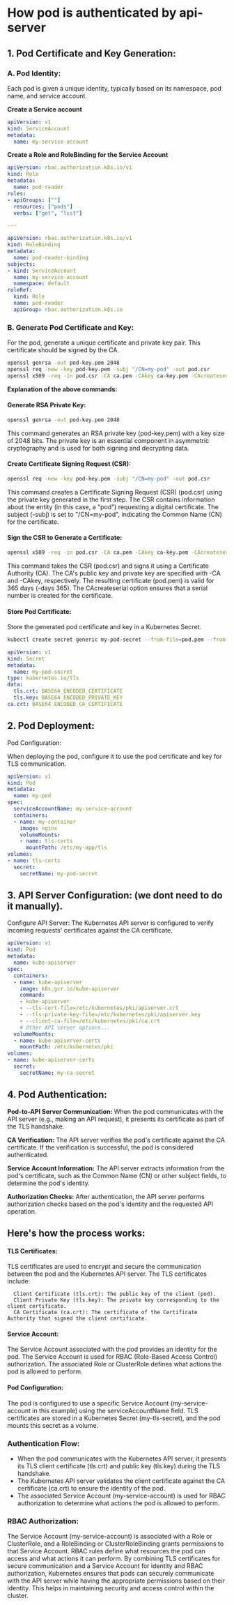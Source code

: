 # How pod is authenticated by api-server

## 1. Pod Certificate and Key Generation:

### A. Pod Identity:

Each pod is given a unique identity, typically based on its namespace, pod name, and 
service account.

**Create a Service account**
```yaml
apiVersion: v1
kind: ServiceAccount
metadata:
  name: my-service-account
```

**Create a Role and RoleBinding for the Service Account**

```yaml
apiVersion: rbac.authorization.k8s.io/v1
kind: Role
metadata:
  name: pod-reader
rules:
- apiGroups: [""]
  resources: ["pods"]
  verbs: ["get", "list"]

---

apiVersion: rbac.authorization.k8s.io/v1
kind: RoleBinding
metadata:
  name: pod-reader-binding
subjects:
- kind: ServiceAccount
  name: my-service-account
  namespace: default
roleRef:
  kind: Role
  name: pod-reader
  apiGroup: rbac.authorization.k8s.io
```

### B. Generate Pod Certificate and Key:

For the pod, generate a unique certificate and private key pair. This certificate should be signed by the CA.

```bash
openssl genrsa -out pod-key.pem 2048
openssl req -new -key pod-key.pem -subj "/CN=my-pod" -out pod.csr
openssl x509 -req -in pod.csr -CA ca.pem -CAkey ca-key.pem -CAcreateserial -out pod.pem -days 365
```

**Explanation of the above commands:**

#### Generate RSA Private Key:

```bash
openssl genrsa -out pod-key.pem 2048
```
This command generates an RSA private key (pod-key.pem) with a key size of 2048 bits. 
The private key is an essential component in asymmetric cryptography and is used for both signing and decrypting data.

#### Create Certificate Signing Request (CSR):

```bash
openssl req -new -key pod-key.pem -subj "/CN=my-pod" -out pod.csr
```

This command creates a Certificate Signing Request (CSR) (pod.csr) using the private key generated in the first step. 
The CSR contains information about the entity (in this case, a "pod") requesting a digital certificate. 
The subject (-subj) is set to "/CN=my-pod", indicating the Common Name (CN) for the certificate.

#### Sign the CSR to Generate a Certificate:

```bash
openssl x509 -req -in pod.csr -CA ca.pem -CAkey ca-key.pem -CAcreateserial -out pod.pem -days 365
```
This command takes the CSR (pod.csr) and signs it using a Certificate Authority (CA). 
The CA's public key and private key are specified with -CA and -CAkey, respectively. 
The resulting certificate (pod.pem) is valid for 365 days (-days 365). The CAcreateserial option ensures that a serial number is created for the certificate.

#### Store Pod Certificate:

Store the generated pod certificate and key in a Kubernetes Secret.
```bash
kubectl create secret generic my-pod-secret --from-file=pod.pem --from-file=pod-key
```

```yaml
apiVersion: v1
kind: Secret
metadata:
  name: my-pod-secret
type: kubernetes.io/tls
data:
  tls.crt: BASE64_ENCODED_CERTIFICATE
  tls.key: BASE64_ENCODED_PRIVATE_KEY
ca.crt: BASE64_ENCODED_CA_CERTIFICATE
```

## 2. Pod Deployment:
Pod Configuration:

When deploying the pod, configure it to use the pod certificate and key for TLS communication.

```yaml
apiVersion: v1
kind: Pod
metadata:
  name: my-pod
spec:
  serviceAccountName: my-service-account
  containers:
  - name: my-container
    image: nginx
    volumeMounts:
    - name: tls-certs
      mountPath: /etc/my-app/tls
volumes:
- name: tls-certs
  secret:
    secretName: my-pod-secret
```

## 3. API Server Configuration: (we dont need to do it manually).
Configure API Server:
The Kubernetes API server is configured to verify incoming requests' certificates against the CA certificate.

```yaml
apiVersion: v1
kind: Pod
metadata:
  name: kube-apiserver
spec:
  containers:
  - name: kube-apiserver
    image: k8s.gcr.io/kube-apiserver
    command:
    - kube-apiserver
    - --tls-cert-file=/etc/kubernetes/pki/apiserver.crt
    - --tls-private-key-file=/etc/kubernetes/pki/apiserver.key
    - --client-ca-file=/etc/kubernetes/pki/ca.crt
    # Other API server options...
  volumeMounts:
  - name: kube-apiserver-certs
    mountPath: /etc/kubernetes/pki
volumes:
- name: kube-apiserver-certs
  secret:
    secretName: my-ca-secret
```

## 4. Pod Authentication:

**Pod-to-API Server Communication:**
When the pod communicates with the API server (e.g., making an API request), it presents its certificate as part of the TLS handshake.

**CA Verification:**
The API server verifies the pod's certificate against the CA certificate. If the verification is successful, the pod is considered authenticated.

**Service Account Information:**
The API server extracts information from the pod's certificate, such as the Common Name (CN) or other subject fields, to determine the pod's identity.

**Authorization Checks:**
After authentication, the API server performs authorization checks based on the pod's identity and the requested API operation.

## Here's how the process works:

#### TLS Certificates:

TLS certificates are used to encrypt and secure the communication between the pod and the Kubernetes API server.
The TLS certificates include:

      Client Certificate (tls.crt): The public key of the client (pod).
      Client Private Key (tls.key): The private key corresponding to the client certificate.
      CA Certificate (ca.crt): The certificate of the Certificate Authority that signed the client certificate.

#### Service Account:

The Service Account associated with the pod provides an identity for the pod.
The Service Account is used for RBAC (Role-Based Access Control) authorization. 
The associated Role or ClusterRole defines what actions the pod is allowed to perform.

#### Pod Configuration:

The pod is configured to use a specific Service Account (my-service-account in this example) using the serviceAccountName field.
TLS certificates are stored in a Kubernetes Secret (my-tls-secret), and the pod mounts this secret as a volume.

### Authentication Flow:

- When the pod communicates with the Kubernetes API server, it presents its TLS client certificate (tls.crt) and public key (tls.key) during the TLS handshake.
- The Kubernetes API server validates the client certificate against the CA certificate (ca.crt) to ensure the identity of the pod.
- The associated Service Account (my-service-account) is used for RBAC authorization to determine what actions the pod is allowed to perform.

### RBAC Authorization:

The Service Account (my-service-account) is associated with a Role or ClusterRole, and a RoleBinding or 
ClusterRoleBinding grants permissions to that Service Account.
RBAC rules define what resources the pod can access and what actions it can perform.
By combining TLS certificates for secure communication and a Service Account for identity and RBAC authorization,
Kubernetes ensures that pods can securely communicate with the API server while having the appropriate permissions based on their identity. 
This helps in maintaining security and access control within the cluster.








